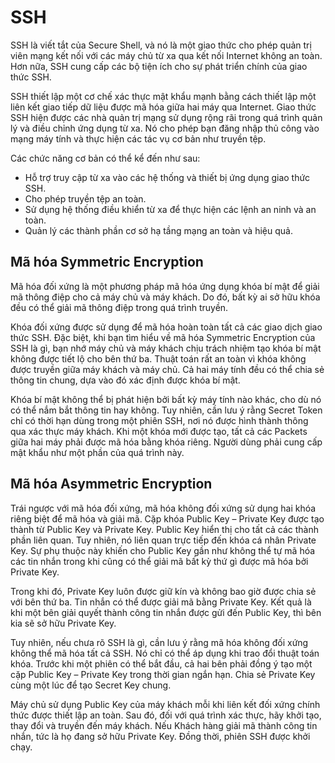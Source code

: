 # SSH
SSH là viết tắt của Secure Shell, và nó là một giao thức cho phép quản trị viên mạng kết nối với các máy chủ từ xa qua kết nối Internet không an toàn. Hơn nữa, SSH cung cấp các bộ tiện ích cho sự phát triển chính của giao thức SSH.

SSH thiết lập một cơ chế xác thực mật khẩu mạnh bằng cách thiết lập một liên kết giao tiếp dữ liệu được mã hóa giữa hai máy qua Internet. Giao thức SSH hiện được các nhà quản trị mạng sử dụng rộng rãi trong quá trình quản lý và điều chỉnh ứng dụng từ xa. Nó cho phép bạn đăng nhập thủ công vào mạng máy tính và thực hiện các tác vụ cơ bản như truyền tệp.

Các chức năng cơ bản có thể kể đến như sau:     
- Hỗ trợ truy cập từ xa vào các hệ thống và thiết bị ứng dụng giao thức SSH.      
- Cho phép truyền tệp an toàn.        
- Sử dụng hệ thống điều khiển từ xa để thực hiện các lệnh an ninh và an toàn.
- Quản lý các thành phần cơ sở hạ tầng mạng an toàn và hiệu quả.      

## Mã hóa Symmetric Encryption
Mã hóa đối xứng là một phương pháp mã hóa ứng dụng khóa bí mật để giải mã thông điệp cho cả máy chủ và máy khách. Do đó, bất kỳ ai sở hữu khóa đều có thể giải mã thông điệp trong quá trình truyền.

Khóa đối xứng được sử dụng để mã hóa hoàn toàn tất cả các giao dịch giao thức SSH. Đặc biệt, khi bạn tìm hiểu về mã hóa Symmetric Encryption của SSH là gì, bạn nhớ máy chủ và máy khách chịu trách nhiệm tạo khóa bí mật không được tiết lộ cho bên thứ ba. Thuật toán rất an toàn vì khóa không được truyền giữa máy khách và máy chủ. Cả hai máy tính đều có thể chia sẻ thông tin chung, dựa vào đó xác định được khóa bí mật. 

Khóa bí mật không thể bị phát hiện bởi bất kỳ máy tính nào khác, cho dù nó có thể nắm bắt thông tin hay không. Tuy nhiên, cần lưu ý rằng Secret Token chỉ có thời hạn dùng trong một phiên SSH, nơi nó được hình thành thông qua xác thực máy khách. Khi một khóa mới được tạo, tất cả các Packets giữa hai máy phải được mã hóa bằng khóa riêng. Người dùng phải cung cấp mật khẩu như một phần của quá trình này.

## Mã hóa Asymmetric Encryption 
Trái ngược với mã hóa đối xứng, mã hóa không đối xứng sử dụng hai khóa riêng biệt để mã hóa và giải mã. Cặp khóa Public Key – Private Key được tạo thành từ Public Key và Private Key. Public Key hiển thị cho tất cả các thành phần liên quan. Tuy nhiên, nó liên quan trực tiếp đến khóa cá nhân Private Key. Sự phụ thuộc này khiến cho Public Key gần như không thể tự mã hóa các tin nhắn trong khi cũng có thể giải mã bất kỳ thứ gì được mã hóa bởi Private Key.

Trong khi đó, Private Key luôn được giữ kín và không bao giờ được chia sẻ với bên thứ ba. Tin nhắn có thể được giải mã bằng Private Key. Kết quả là khi một bên giải quyết thành công tin nhắn được gửi đến Public Key, thì bên kia sẽ sở hữu Private Key.

Tuy nhiên, nếu chưa rõ SSH là gì, cần lưu ý rằng mã hóa không đối xứng không thể mã hóa tất cả SSH. Nó chỉ có thể áp dụng khi trao đổi thuật toán khóa. Trước khi một phiên có thể bắt đầu, cả hai bên phải đồng ý tạo một cặp Public Key – Private Key trong thời gian ngắn hạn. Chia sẻ Private Key cùng một lúc để tạo Secret Key chung.

Máy chủ sử dụng Public Key của máy khách mỗi khi liên kết đối xứng chính thức được thiết lập an toàn. Sau đó, đối với quá trình xác thực, hãy khởi tạo, thay đổi và truyền đến máy khách. Nếu Khách hàng giải mã thành công tin nhắn, tức là họ đang sở hữu Private Key. Đồng thời, phiên SSH được khởi chạy.


